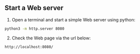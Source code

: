 ## Start a Web server

1. Open a terminal and start a simple Web server using python:

```bash
python3 -m http.server 8080
```

2. Check the Web page via the url below:

```bash
http://localhost:8080/
```